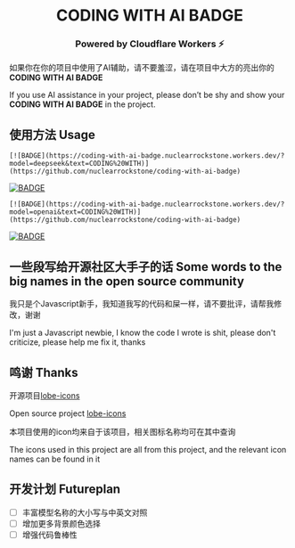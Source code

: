 <h1 align="center">CODING WITH AI BADGE</h1>
<h3 align="center">Powered by Cloudflare Workers ⚡</h3>

如果你在你的项目中使用了AI辅助，请不要羞涩，请在项目中大方的亮出你的**CODING WITH AI BADGE**

If you use AI assistance in your project, please don’t be shy and show your **CODING WITH AI BADGE** in the project.

## 使用方法 Usage

```
[![BADGE](https://coding-with-ai-badge.nuclearrockstone.workers.dev/?model=deepseek&text=CODING%20WITH)](https://github.com/nuclearrockstone/coding-with-ai-badge)
```
[![BADGE](https://coding-with-ai-badge.nuclearrockstone.workers.dev/?model=deepseek&text=CODING%20WITH)](https://github.com/nuclearrockstone/coding-with-ai-badge)

```
[![BADGE](https://coding-with-ai-badge.nuclearrockstone.workers.dev/?model=openai&text=CODING%20WITH)](https://github.com/nuclearrockstone/coding-with-ai-badge)
```
[![BADGE](https://coding-with-ai-badge.nuclearrockstone.workers.dev/?model=openai&text=CODING%20WITH)](https://github.com/nuclearrockstone/coding-with-ai-badge)

## 一些段写给开源社区大手子的话 Some words to the big names in the open source community

我只是个Javascript新手，我知道我写的代码和屎一样，请不要批评，请帮我修改，谢谢

I'm just a Javascript newbie, I know the code I wrote is shit, please don't criticize, please help me fix it, thanks

## 鸣谢 Thanks
开源项目[lobe-icons](https://github.com/lobehub/lobe-icons)

Open source project [lobe-icons](https://github.com/lobehub/lobe-icons)

本项目使用的icon均来自于该项目，相关图标名称均可在其中查询

The icons used in this project are all from this project, and the relevant icon names can be found in it
## 开发计划 Futureplan

- [ ] 丰富模型名称的大小写与中英文对照
- [ ] 增加更多背景颜色选择
- [ ] 增强代码鲁棒性
